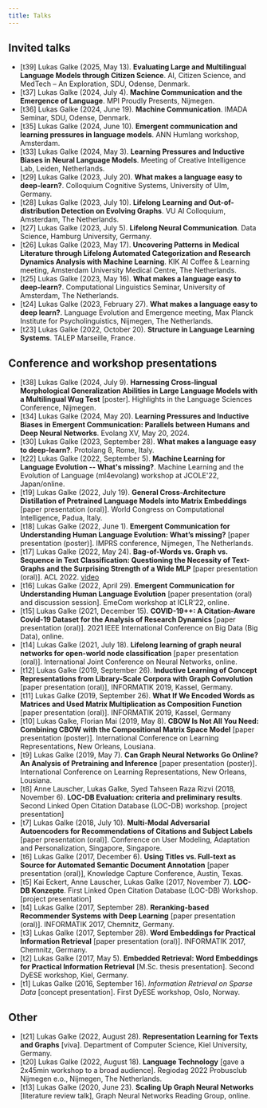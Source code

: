 ```yaml
---
title: Talks
---
```


## Invited talks

- [t39] Lukas Galke (2025, May 13). **Evaluating Large and Multilingual Language Models through Citizen Science**. AI, Citizen Science, and MedTech – An Exploration, SDU, Odense, Denmark.
- [t37] Lukas Galke (2024, July 4). **Machine Communication and the Emergence of Language**. MPI Proudly Presents, Nijmegen.
- [t36] Lukas Galke (2024, June 19). **Machine Communication**. IMADA Seminar, SDU, Odense, Denmark.
- [t35] Lukas Galke (2024, June 10). **Emergent communication and learning pressures in language models**. ANN Humlang workshop, Amsterdam.
- [t33] Lukas Galke (2024, May 3). **Learning Pressures and Inductive Biases in Neural Language Models**. Meeting of Creative Intelligence Lab, Leiden, Netherlands.
- [t29] Lukas Galke (2023, July 20). **What makes a language easy to deep-learn?**. Colloquium Cognitive Systems, University of Ulm, Germany.
- [t28] Lukas Galke (2023, July 10). **Lifelong Learning and Out-of-distribution Detection on Evolving Graphs**. VU AI Colloquium, Amsterdam, The Netherlands.
- [t27] Lukas Galke (2023, July 5). **Lifelong Neural Communication**. Data Science, Hamburg University, Germany.
- [t26] Lukas Galke (2023, May 17). **Uncovering Patterns in Medical Literature through Lifelong Automated Categorization and Research Dynamics Analysis with Machine Learning**. KIK AI Coffee & Learning meeting, Amsterdam University Medical Centre, The Netherlands.
- [t25] Lukas Galke (2023, May 16). **What makes a language easy to deep-learn?**. Computational Linguistics Seminar, University of Amsterdam, The Netherlands.
- [t24] Lukas Galke (2023, February 27). **What makes a language easy to deep learn?**. Language Evolution and Emergence meeting, Max Planck Institute for Psycholinguistics, Nijmegen, The Netherlands.
- [t23] Lukas Galke (2022, October 20). **Structure in Language Learning Systems**. TALEP Marseille, France.

## Conference and workshop presentations

- [t38] Lukas Galke (2024, July 9). **Harnessing Cross-lingual Morphological Generalization Abilities in Large Language Models with a Multilingual Wug Test** [poster]. Highlights in the Language Sciences Conference, Nijmegen.
- [t34] Lukas Galke (2024, May 20). **Learning Pressures and Inductive Biases in Emergent Communication: Parallels between Humans and Deep Neural Networks**. Evolang XV, May 20, 2024.
- [t30] Lukas Galke (2023, September 28). **What makes a language easy to deep-learn?**. Protolang 8, Rome, Italy.
- [t22] Lukas Galke (2022, September 5). **Machine Learning for Language Evolution -- What's missing?**. Machine Learning and the Evolution of Language (ml4evolang) workshop at JCOLE'22, Japan/online.
- [t19] Lukas Galke (2022, July 19). **General Cross-Architecture Distillation of Pretrained Language Models into Matrix Embeddings** [paper presentation (oral)]. World Congress on Computational Intelligence, Padua, Italy.
- [t18] Lukas Galke (2022, June 1). **Emergent Communication for Understanding Human Language Evolution: What’s missing?** [paper presentation (poster)]. IMPRS conference, Nijmegen, The Netherlands.
- [t17] Lukas Galke (2022, May 24). **Bag-of-Words vs. Graph vs. Sequence in Text Classification: Questioning the Necessity of Text-Graphs and the Surprising Strength of a Wide MLP** [paper presentation (oral)]. ACL 2022. [video](https://doi.org/10.48448/09t2-ck98)
- [t16] Lukas Galke (2022, April 29). **Emergent Communication for Understanding Human Language Evolution** [paper presentation (oral) and discussion session]. EmeCom workshop at ICLR'22, online.
- [t15] Lukas Galke (2021, December 15). **COVID-19++: A Citation-Aware Covid-19 Dataset for the Analysis of Research Dynamics** [paper presentation (oral)]. 2021 IEEE International Conference on Big Data (Big Data), online.
- [t14] Lukas Galke (2021, July 18). **Lifelong learning of graph neural networks for open-world node classification** [paper presentation (oral)]. International Joint Conference on Neural Networks, online.
- [t12] Lukas Galke (2019, September 26). **Inductive Learning of Concept Representations from Library-Scale Corpora with Graph Convolution** [paper presentation (oral)], INFORMATIK 2019, Kassel, Germany.
- [t11] Lukas Galke (2019, September 26). **What If We Encoded Words as Matrices and Used Matrix Multiplication as Composition Function** [paper presentation (oral)]. INFORMATIK 2019, Kassel, Germany
- [t10] Lukas Galke, Florian Mai (2019, May 8). **CBOW Is Not All You Need: Combining CBOW with the Compositional Matrix Space Model** [paper presentation (poster)]. International Conference on Learning Representations, New Orleans, Lousiana.
- [t9] Lukas Galke (2019, May 7). **Can Graph Neural Networks Go Online? An Analysis of Pretraining and Inference** [paper presentation (poster)]. International Conference on Learning Representations, New Orleans, Lousiana.
- [t8] Anne Lauscher, Lukas Galke, Syed Tahseen Raza Rizvi (2018, November 6). **LOC-DB Evaluation: criteria and preliminary results**. Second Linked Open Citation Database (LOC-DB) workshop. [project presentation]
- [t7] Lukas Galke (2018, July 10). **Multi-Modal Adversarial Autoencoders for Recommendations of Citations and Subject Labels** [paper presentation (oral)]. Conference on User Modeling, Adaptation and Personalization, Singapore, Singapore.
- [t6] Lukas Galke (2017, December 6). **Using Titles vs. Full-text as Source for Automated Semantic Document Annotation** [paper presentation (oral)], Knowledge Capture Conference, Austin, Texas.
- [t5] Kai Eckert, Anne Lauscher, Lukas Galke (2017, November 7). **LOC-DB Konzepte**. First Linked Open Citation Database (LOC-DB) Workshop. [project presentation]
- [t4] Lukas Galke (2017, September 28). **Reranking-based Recommender Systems with Deep Learning** [paper presentation (oral)]. INFORMATIK 2017, Chemnitz, Germany.
- [t3] Lukas Galke (2017, September 28). **Word Embeddings for Practical Information Retrieval** [paper presentation (oral)]. INFORMATIK 2017, Chemnitz, Germany.
- [t2] Lukas Galke (2017, May 5). **Embedded Retrieval: Word Embeddings for Practical Information Retrieval** [M.Sc. thesis presentation]. Second DyESE workshop, Kiel, Germany.
- [t1] Lukas Galke (2016, September 16). *Information Retrieval on Sparse Data* [concept presentation]. First DyESE workshop, Oslo, Norway.

## Other

- [t21] Lukas Galke (2022, August 28). **Representation Learning for Texts and Graphs** [viva]. Department of Computer Science, Kiel University, Germany.
- [t20] Lukas Galke (2022, August 18). **Language Technology** [gave a 2x45min workshop to a broad audience]. Regiodag 2022 Probusclub Nijmegen e.o., Nijmegen, The Netherlands.
- [t13] Lukas Galke (2020, June 23). **Scaling Up Graph Neural Networks** [literature review talk], Graph Neural Networks Reading Group, online.